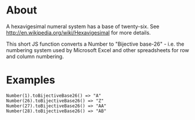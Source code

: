 About
=============

A hexavigesimal numeral system has a base of twenty-six. See http://en.wikipedia.org/wiki/Hexavigesimal for more details.

This short JS function converts a Number to "Bijective base-26" - i.e. the numbering system used by Microsoft Excel and other spreadsheets for row and column numbering.

Examples
=============
    Number(1).toBijectiveBase26() => "A"
    Number(26).toBijectiveBase26() => "Z"
    Number(27).toBijectiveBase26() => "AA"
    Number(28).toBijectiveBase26() => "AB"
